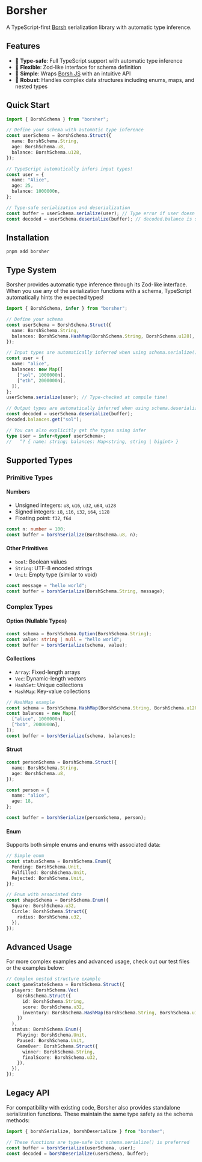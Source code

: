 # Borsher

A TypeScript-first [Borsh](https://borsh.io) serialization library with automatic type inference.

## Features

- 🎯 **Type-safe**: Full TypeScript support with automatic type inference
- 🔧 **Flexible**: Zod-like interface for schema definition
- 🚀 **Simple**: Wraps [Borsh JS](https://github.com/near/borsh-js) with an intuitive API
- 💪 **Robust**: Handles complex data structures including enums, maps, and nested types

## Quick Start

```ts
import { BorshSchema } from "borsher";

// Define your schema with automatic type inference
const userSchema = BorshSchema.Struct({
  name: BorshSchema.String,
  age: BorshSchema.u8,
  balance: BorshSchema.u128,
});

// TypeScript automatically infers input types!
const user = {
  name: "Alice",
  age: 25,
  balance: 1000000n,
};

// Type-safe serialization and deserialization
const buffer = userSchema.serialize(user); // Type error if user doesn't match schema
const decoded = userSchema.deserialize(buffer); // decoded.balance is strictly typed as bigint
```

## Installation

```shell
pnpm add borsher
```

## Type System

Borsher provides automatic type inference through its Zod-like interface. When you use any of the serialization functions with a schema, TypeScript automatically hints the expected types!

```ts
import { BorshSchema, infer } from "borsher";

// Define your schema
const userSchema = BorshSchema.Struct({
  name: BorshSchema.String,
  balances: BorshSchema.HashMap(BorshSchema.String, BorshSchema.u128),
});

// Input types are automatically inferred when using schema.serialize()
const user = {
  name: "alice",
  balances: new Map([
    ["sol", 1000000n],
    ["eth", 2000000n],
  ]),
};
userSchema.serialize(user); // Type-checked at compile time!

// Output types are automatically inferred when using schema.deserialize()
const decoded = userSchema.deserialize(buffer);
decoded.balances.get("sol");

// You can also explicitly get the types using infer
type User = infer<typeof userSchema>;
//   ^? { name: string; balances: Map<string, string | bigint> }
```

## Supported Types

### Primitive Types

#### Numbers

- Unsigned integers: `u8`, `u16`, `u32`, `u64`, `u128`
- Signed integers: `i8`, `i16`, `i32`, `i64`, `i128`
- Floating point: `f32`, `f64`

```ts
const n: number = 100;
const buffer = borshSerialize(BorshSchema.u8, n);
```

#### Other Primitives

- `bool`: Boolean values
- `String`: UTF-8 encoded strings
- `Unit`: Empty type (similar to void)

```ts
const message = "hello world";
const buffer = borshSerialize(BorshSchema.String, message);
```

### Complex Types

#### Option (Nullable Types)

```ts
const schema = BorshSchema.Option(BorshSchema.String);
const value: string | null = "hello world";
const buffer = borshSerialize(schema, value);
```

#### Collections

- `Array`: Fixed-length arrays
- `Vec`: Dynamic-length vectors
- `HashSet`: Unique collections
- `HashMap`: Key-value collections

```ts
// HashMap example
const schema = BorshSchema.HashMap(BorshSchema.String, BorshSchema.u128);
const balances = new Map([
  ["alice", 1000000n],
  ["bob", 2000000n],
]);
const buffer = borshSerialize(schema, balances);
```

#### Struct

```ts
const personSchema = BorshSchema.Struct({
  name: BorshSchema.String,
  age: BorshSchema.u8,
});

const person = {
  name: "alice",
  age: 18,
};

const buffer = borshSerialize(personSchema, person);
```

#### Enum

Supports both simple enums and enums with associated data:

```ts
// Simple enum
const statusSchema = BorshSchema.Enum({
  Pending: BorshSchema.Unit,
  Fulfilled: BorshSchema.Unit,
  Rejected: BorshSchema.Unit,
});

// Enum with associated data
const shapeSchema = BorshSchema.Enum({
  Square: BorshSchema.u32,
  Circle: BorshSchema.Struct({
    radius: BorshSchema.u32,
  }),
});
```

## Advanced Usage

For more complex examples and advanced usage, check out our test files or the examples below:

```ts
// Complex nested structure example
const gameStateSchema = BorshSchema.Struct({
  players: BorshSchema.Vec(
    BorshSchema.Struct({
      id: BorshSchema.String,
      score: BorshSchema.u32,
      inventory: BorshSchema.HashMap(BorshSchema.String, BorshSchema.u16),
    })
  ),
  status: BorshSchema.Enum({
    Playing: BorshSchema.Unit,
    Paused: BorshSchema.Unit,
    GameOver: BorshSchema.Struct({
      winner: BorshSchema.String,
      finalScore: BorshSchema.u32,
    }),
  }),
});
```

## Legacy API

For compatibility with existing code, Borsher also provides standalone serialization functions. These maintain the same type safety as the schema methods:

```ts
import { borshSerialize, borshDeserialize } from "borsher";

// These functions are type-safe but schema.serialize() is preferred
const buffer = borshSerialize(userSchema, user);
const decoded = borshDeserialize(userSchema, buffer);
```
